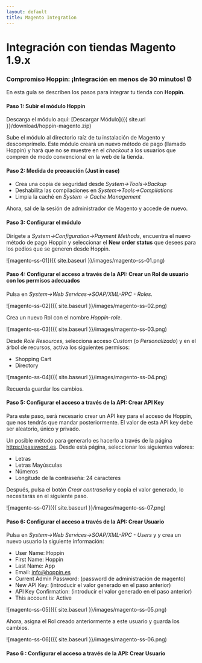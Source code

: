 ```yaml
---
layout: default
title: Magento Integration
---
```


# Integración con tiendas Magento 1.9.x
### Compromiso Hoppin: ¡Integración en menos de 30 minutos! :alarm_clock:

En esta guía se describen los pasos para integrar tu tienda con **Hoppin**.


#### Paso 1: Subir el módulo Hoppin

Descarga el módulo aquí: [Descargar Módulo]({{ site.url }}/download/hoppin-magento.zip)

Sube el módulo al directorio raíz de tu instalación de Magento y descomprímelo. Este módulo creará un nuevo método de pago (llamado Hoppin) y hará que no se muestre en el *checkout* a los usuarios que compren de modo convencional en la web de la tienda.


#### Paso 2: Medida de precaución (Just in case)

* Crea una copia de seguridad desde *System->Tools->Backup*
* Deshabilita las compilaciones en *System->Tools->Compilations*
* Limpia la caché en *System -> Cache Management*

Ahora, sal de la sesión de administrador de Magento y accede de nuevo.


#### Paso 3: Configurar el módulo

Dirígete a *System->Configuration->Payment Methods*, encuentra el nuevo método de pago Hoppin y seleccionar el **New order status** que desees para los pedios que se generen desde Hoppin.

![magento-ss-01]({{ site.baseurl }}/images/magento-ss-01.png)


#### Paso 4: Configurar el acceso a través de la API: Crear un Rol de usuario con los permisos adecuados

Pulsa en *System->Web Services->SOAP/XML-RPC - Roles*.

![magento-ss-02]({{ site.baseurl }}/images/magento-ss-02.png)

Crea un nuevo Rol con el nombre *Hoppin-role*.

![magento-ss-03]({{ site.baseurl }}/images/magento-ss-03.png)

Desde *Role Resources*, selecciona acceso *Custom* (o *Personalizado*) y en el árbol de recursos, activa los siguientes permisos:

* Shopping Cart
* Directory

![magento-ss-04]({{ site.baseurl }}/images/magento-ss-04.png)

Recuerda guardar los cambios.

#### Paso 5: Configurar el acceso a través de la API: Crear API Key

Para este paso, será necesario crear un API key para el acceso de Hoppin, que nos tendrás que mandar posteriormente. El valor de esta API key debe ser aleatorio, único y privado. 

Un posible método para generarlo es hacerlo a través de la página https://password.es. Desde está página, seleccionar los siguientes valores:

* Letras
* Letras Mayúsculas
* Números
* Longitude de la contraseña: 24 caracteres

Después, pulsa el botón *Crear contraseña* y copia el valor generado, lo necesitarás en el siguiente paso.

![magento-ss-07]({{ site.baseurl }}/images/magento-ss-07.png)


#### Paso 6: Configurar el acceso a través de la API: Crear Usuario

Pulsa en *System->Web Services->SOAP/XML-RPC - Users* y y crea un nuevo usuario la siguiente información:

* User Name: Hoppin
* First Name: Hoppin
* Last Name: App
* Email: info@hoppin.es
* Current Admin Password: (password de administración de magento)
* New API Key: (introducir el valor generado en el paso anterior)
* API Key Confirmation: (introducir el valor generado en el paso anterior)
* This account is: Active

![magento-ss-05]({{ site.baseurl }}/images/magento-ss-05.png)

Ahora, asigna el Rol creado anteriormente a este usuario y guarda los cambios.

![magento-ss-06]({{ site.baseurl }}/images/magento-ss-06.png)

#### Paso 6 : Configurar el acceso a través de la API: Crear Usuario
